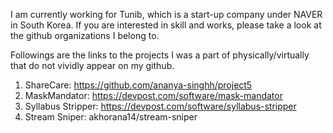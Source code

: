 I am currently working for Tunib, which is a start-up company under NAVER in South Korea. If you are interested in skill and works, please take a look at the github organizations I belong to.

Followings are the links to the projects I was a part of physically/virtually that do not vividly appear on my github.
1. ShareCare: https://github.com/ananya-singhh/project5
2. MaskMandator: https://devpost.com/software/mask-mandator
3. Syllabus Stripper: https://devpost.com/software/syllabus-stripper
4. Stream Sniper: akhorana14/stream-sniper


<!---
JeongB-L/JeongB-L is a ✨ special ✨ repository because its `README.md` (this file) appears on your GitHub profile.
You can click the Preview link to take a look at your changes.
--->
